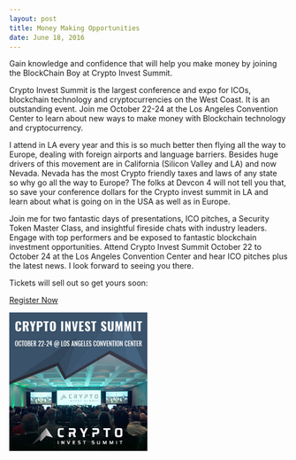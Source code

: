 ```yaml
---
layout: post
title: Money Making Opportunities
date: June 18, 2016
--- 
```


Gain knowledge and confidence that will help you make money by joining the BlockChain Boy at Crypto Invest Summit.


Crypto Invest Summit is the largest conference and expo for ICOs, blockchain technology and cryptocurrencies on the West Coast. 
It is an outstanding event. Join me October 22-24 at the Los Angeles Convention Center to learn about new ways to make money with Blockchain technology and cryptocurrency.


I attend in LA every year and this is so much better then flying all the way to Europe,
dealing with foreign airports and language barriers.  Besides huge drivers of this movement
are in California (Silicon Valley and LA) and now Nevada.  Nevada has the most Crypto
friendly taxes and laws of any state so why go all the way to Europe?  The folks at
Devcon 4 will not tell you that, so save your conference dollars for the Crypto invest summit in LA
and learn about what is going on in the USA as well as in Europe.

Join me for two fantastic days of presentations, ICO pitches, a Security Token Master Class, and insightful fireside chats
with industry leaders. Engage with top performers and be exposed to fantastic blockchain investment opportunities. 
Attend Crypto Invest Summit October 22 to October 24 at the Los Angeles Convention Center and hear ICO pitches plus
the latest news. I look forward to seeing you there.

Tickets will sell out so get yours soon:


[Register Now](https://cryptoinvestsummit.io/) 

![](../images/crytposummit.jpg)



